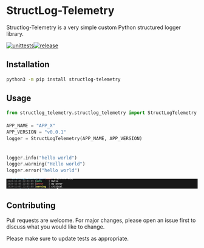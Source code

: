 # StructLog-Telemetry
Structlog-Telemetry is a very simple custom Python structured logger library.

[![unittests](https://github.com/cyber-francis/structlog_telemetry/actions/workflows/pytest.yaml/badge.svg)](https://github.com/cyber-francis/structlog_telemetry/actions/workflows/pytest.yaml)[![release](https://github.com/cyber-francis/structlog_telemetry/actions/workflows/release.yaml/badge.svg)](https://github.com/cyber-francis/structlog_telemetry/actions/workflows/release.yaml)

## Installation
```bash
python3 -m pip install structlog-telemetry
```

## Usage

```python
from structlog_telemetry.structlog_telemetry import StructLogTelemetry

APP_NAME = "APP_X"
APP_VERSION = "v0.0.1"
logger = StructLogTelemetry(APP_NAME, APP_VERSION)


logger.info("hello world")
logger.warning("Hello world")
logger.error("hello world")
```
<img src="https://raw.githubusercontent.com/cyber-francis/structlog_telemetry/main/docs/log.png">

## Contributing

Pull requests are welcome. For major changes, please open an issue first
to discuss what you would like to change.

Please make sure to update tests as appropriate.
